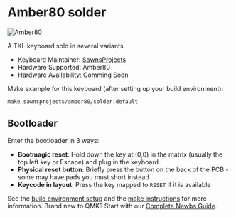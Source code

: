 # Amber80 solder

![Amber80](https://i.imgur.com/ygUgpqZh.jpg)

A TKL keyboard sold in several variants.

* Keyboard Maintainer: [SawnsProjects](https://github.com/MaiTheSan)
* Hardware Supported: Amber80 
* Hardware Availability: Comming Soon

Make example for this keyboard (after setting up your build environment):

    make sawnsprojects/amber80/solder:default
	

## Bootloader

Enter the bootloader in 3 ways:

* **Bootmagic reset**: Hold down the key at (0,0) in the matrix (usually the top left key or Escape) and plug in the keyboard
* **Physical reset button**: Briefly press the button on the back of the PCB - some may have pads you must short instead
* **Keycode in layout**: Press the key mapped to `RESET` if it is available

See the [build environment setup](https://docs.qmk.fm/#/getting_started_build_tools) and the [make instructions](https://docs.qmk.fm/#/getting_started_make_guide) for more information. Brand new to QMK? Start with our [Complete Newbs Guide](https://docs.qmk.fm/#/newbs).
